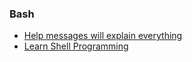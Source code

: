 ### Bash

* [Help messages will explain everything](https://explainshell.com)
* [Learn Shell Programming](http://www.learnshell.org)
